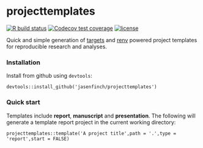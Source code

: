 # projecttemplates

 [![R build status](https://github.com/jasenfinch/projecttemplates/workflows/R-CMD-check/badge.svg)](https://github.com/jasenfinch/projecttemplates/actions)
 [![Codecov test coverage](https://codecov.io/gh/jasenfinch/projecttemplates/branch/master/graph/badge.svg)](https://codecov.io/gh/jasenfinch/projecttemplates?branch=master)
 [![license](https://img.shields.io/badge/license-GNU%20GPL%20v3.0-blue.svg)](https://github.com/jasenfinch/projecttemplates/blob/master/DESCRIPTION) 

Quick and simple generation of [targets](https://docs.ropensci.org/targets/)  and [renv](https://rstudio.github.io/renv/index.html) powered project templates for reproducible research and analyses.

### Installation

Install from github using `devtools`:

```
devtools::install_github('jasenfinch/projecttemplates')
```

### Quick start

Templates include **report**, **manuscript** and **presentation**.
The following will generate a template report project in the current working directory:

```
projecttemplates::template('A project title',path = '.',type = 'report',start = FALSE)
```
